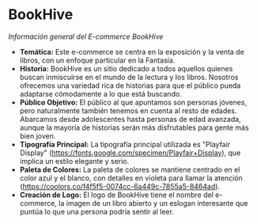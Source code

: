 # BookHive
_Información general del E-commerce BookHive_
* **Temática:** Este e-commerce se centra en la exposición y la venta de libros, con un enfoque particular en la Fantasía.
* **Historia:** BookHive es un sitio dedicado a todos aquellos quienes buscan inmiscuirse en el mundo de la lectura y los libros. Nosotros ofrecemos una variedad rica de historias para que el público pueda adaptarse cómodamente a lo que está buscando.
* **Público Objetivo:** El público al que apuntamos son personas jóvenes, pero naturalmente también tenemos en cuenta al resto de edades. Abarcamos desde adolescentes hasta personas de edad avanzada, aunque la mayoría de historias serán más disfrutables para gente más bien joven.
* **Tipografía Principal:** La tipografía principal utilizada es "Playfair Display" (https://fonts.google.com/specimen/Playfair+Display), que implica un estilo elegante y serio.
* **Paleta de Colores:** La paleta de colores se mantiene centrado en el color azul y el blanco, con detalles en violeta para llamar la atención (https://coolors.co/f4f5f5-0074cc-6a449c-7855a5-8464ad).
* **Creación de Logo:** El logo de BookHive tiene el nombre del e-commerce, la imagen de un libro abierto y un eslogan interesante que puntúa lo que una persona podría sentir al leer.
